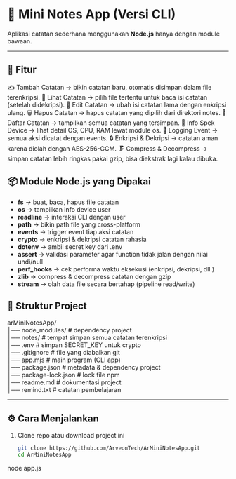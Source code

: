 # 📝 Mini Notes App (Versi CLI)

Aplikasi catatan sederhana menggunakan **Node.js** hanya dengan module bawaan.

---

## 🚀 Fitur

✍️ Tambah Catatan → bikin catatan baru, otomatis disimpan dalam file terenkripsi.
📖 Lihat Catatan → pilih file tertentu untuk baca isi catatan (setelah didekripsi).
📝 Edit Catatan → ubah isi catatan lama dengan enkripsi ulang.
🗑️ Hapus Catatan → hapus catatan yang dipilih dari direktori notes.
📂 Daftar Catatan → tampilkan semua catatan yang tersimpan.
👤 Info Spek Device → lihat detail OS, CPU, RAM lewat module os.
🔔 Logging Event → semua aksi dicatat dengan events.
🔒 Enkripsi & Dekripsi → catatan aman karena diolah dengan AES-256-GCM.
🗜️ Compress & Decompress → simpan catatan lebih ringkas pakai gzip, bisa diekstrak lagi kalau dibuka.

## 📦 Module Node.js yang Dipakai

- **fs** → buat, baca, hapus file catatan
- **os** → tampilkan info device user
- **readline** → interaksi CLI dengan user
- **path** → bikin path file yang cross-platform
- **events** → trigger event tiap aksi catatan
- **crypto** → enkripsi & dekripsi catatan rahasia
- **dotenv** → ambil secret key dari .env
- **assert** → validasi parameter agar function tidak jalan dengan nilai undi/null
- **perf_hooks** → cek performa waktu eksekusi (enkripsi, dekripsi, dll.)
- **zlib** → compress & decompress catatan dengan gzip
- **stream** → olah data file secara bertahap (pipeline read/write)

## 📂 Struktur Project

arMiniNotesApp/  
│── node_modules/ # dependency project  
│── notes/ # tempat simpan semua catatan terenkripsi  
│── .env # simpan SECRET_KEY untuk crypto  
│── .gitignore # file yang diabaikan git  
│── app.mjs # main program (CLI app)  
│── package.json # metadata & dependency project  
│── package-lock.json # lock file npm  
│── readme.md # dokumentasi project  
│── remind.txt # catatan pembelajaran

---

## ⚙️ Cara Menjalankan

1. Clone repo atau download project ini
   ```bash
   git clone https://github.com/ArveonTech/ArMiniNotesApp.git
   cd ArMiniNotesApp
   ```

node app.js
